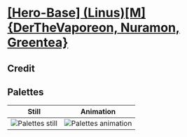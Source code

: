 # [\[Hero-Base\] \(Linus\)\[M\]{DerTheVaporeon, Nuramon, Greentea}](../)

## Credit


	
## Palettes

| Still | Animation |
| :---: | :-------: |
| ![Palettes still](./Palettes_000.png) | ![Palettes animation](./Palettes.gif) |
